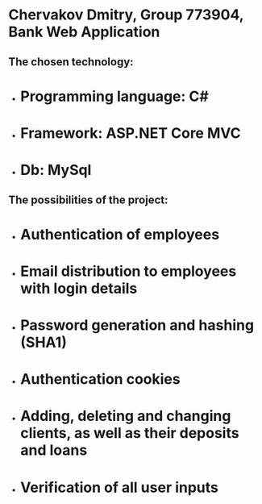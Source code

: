 # Chervakov Dmitry, Group 773904, Bank Web Application
## The chosen technology:
-    # Programming language: C#
-    # Framework: ASP.NET Core MVC
-    # Db: MySql
## The possibilities of the project:
-    # Authentication of employees
-    # Email distribution to employees with login details
-    # Password generation and hashing (SHA1)
-    # Authentication cookies
-    # Adding, deleting and changing clients, as well as their deposits and loans
-    # Verification of all user inputs